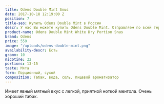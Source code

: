 ```yaml
---
title: Odens Double Mint Snus
date: 2017-10-18 12:19:00 Z
position: 7
title-seo: Купить Odens Double Mint в России
descr: У нас Вы можете купить Odens Double Mint. Отправляем по всей территории России.
product-name: Odens Double Mint White Dry Portion Snus
brand: Odens
price: 550
image: "/uploads/odens-double-mint.png"
availability-descr: Есть
gramm: 10
nicotine: 22
portions: 13-15
taste: Мята
form: Порционный, сухой
composition: Табак, вода, соль, пищевой ароматизатор
---
```


Имеет явный мятный вкус с легкой, приятной ноткой ментола. Очень хороший табак.